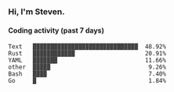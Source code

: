 ### Hi, I'm Steven.

#### Coding activity (past 7 days)
```
Text   ▓▓▓▓▓▓▓▓▓▓▓▓▓▓▓▓▓▓▓▓▓▓▓▓▓▓▓▓▓▓  48.92%
Rust   ▓▓▓▓▓▓▓▓▓▓▓▓                    20.91%
YAML   ▓▓▓▓▓▓▓                         11.66%
other  ▓▓▓▓▓                            9.26%
Bash   ▓▓▓▓                             7.40%
Go     ▓                                1.84%
```
